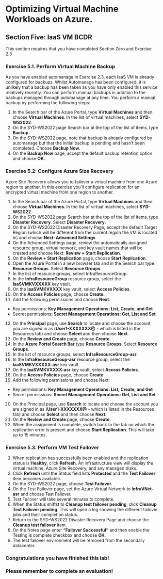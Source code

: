 # Optimizing Virtual Machine Workloads on Azure.

## Section Five: IaaS VM BCDR

This section requires that you have completed Section Zero and Exercise 2.3

### Exercise 5.1. Perform Virtual Machine Backup

As you have enabled automanage in Exercise 2.3, each IaaS VM is already configured for backups. Whilst Automanage has been configured, it is unlikely that a backup has been taken as you have only enabled this service relatively recently. You can perform manual backups in addition to the backups managed through automanage at any time. You perform a manual backup by performing the following steps:

1. In the Search bar of the Azure Portal, type **Virtual Machines** and then choose **Virtual Machines**. In the list of virtual machines, select **SYD-WS2022**.
2. On the SYD-WS2022 page Search bar at the top of the list of items, type **Backup**.
3. On the SYD-WS2022 page, note that backup is already configured by automanage but that the initial backup is pending and hasn’t been completed. Choose **Backup Now**.
4. On the **Backup Now** page, accept the default backup retention option and choose **OK**.

### Exercise 5.2: Configure Azure Size Recovery

Azure Site Recovery allows you to failover a virtual machine from one Azure region to another. In this exercise you'll configure replication for an encrypted virtual machine from one region to another.

1. In the Search bar of the Azure Portal, type **Virtual Machines** and then choose **Virtual Machines**. In the list of virtual machines, select **SYD-WS2022**.
2. On the SYD-WS2022 page Search bar at the top of the list of items, type **Disaster Recovery**. Select **Disaster Recovery**.
3. On the SYD-WS2022 Disaster Recovery Page, accept the default Target Region (which will be different from the current region the VM is located in) and choose **Next: Advanced Settings**.
4. On the Advanced Settings page, review the automatically assigned resource group, virtual network, and key vault names that will be created and choose Next: **Review + Start Replication**.
5.  On the **Review + Start Replication** page, choose **Start Replication**.
6.  Open the Azure Portal in a new browser tab and in the Search bar type **Resource Groups**. Select **Resource Groups**.
7.  In the list of resource groups, select InfraResourceGroup.
8.  In the **InfraResourceGroup** resource group, select the **IaaSVMKVXXXXX** key vault.
9.  On the **IaaSVMKVXXXX** key vault, select **Access Policies**.
10. On the **Access Policies** page, choose **Create**.
11. Add the following permissions and choose **Next**:
- Key permissions: **Key Management Operations: List, Create, and Get**
- Secret permissions: **Secret Management Operations: Get, List and Set**
12. On the **Principal** page, use **Search** to locate and choose the account you are signed in as (**User1-XXXXXXX@** - which is listed in the Resources tab) and choose **Select** and then choose **Next**.
13. On the **Review and Create** page, choose **Create**.
14. In the **Azure Portal Search Bar** type **Resource Groups**. Select **Resource Groups**.
15. In the list of resource groups, select **InfraResourceGroup-asr**.
16. In the **InfraResourceGroup-asr** resource group, select the **IaaSVMKVXXXXX-asr** key vault.
17. On the **IaaSVMKVXXXX-asr** key vault, select **Access Policies**.
18. On the **Access Policies** page, choose **Create**.
19. Add the following permissions and choose Next:
- Key permissions: **Key Management Operations: List, Create, and Get**
- Secret permissions: **Secret Management Operations: Get, List and Set**
20. On the Principal page, use **Search** to locate and choose the account you are signed in as (**User1-XXXXXXX@** - which is listed in the Resources tab) and choose **Select** and then choose **Next**.
21. On the **Review and Create** page, choose **Create**.
22. When the assignment is complete, switch back to the tab on which the replication error is present and choose **Start Replication**. This will take up to 15 minutes.

### Exercise 5.3. Perform VM Test Failover

1. When replication has successfully been enabled and the replication status is **Healthy**, click **Refresh**. An infrastructure view will display the virtual machine, Azure Site Recovery, and any managed disks.
2. Click **Refresh** until the Status field lists **Protected** and the **Test Failover** item becomes available.
3. On the SYD-WS2022 page, choose **Test Failover**.
4. On the Test Failover page, set the Azure Virtual Network to **InfraVNet-asr** and choose Test Failover.
5. Test Failover will take several minutes to complete.
6. When the Status shiftst to **Cleanup test failover pending**, click **Cleanup Test Failover pending**. This will open a log showing the different failover jobs and their completion status.
7. Return to the SYD-WS2022 Disaster Recovery Page and choose the **Cleanup test failover** item.
8. On the Notes page enter **“Failover Successful”** and then enable the Testing is complete checkbox and choose **OK**.
9. The test failover environment will be removed from the secondary datacenter.

### Congratulations you have finished this lab! 
### Please remember to complete an evaluation!